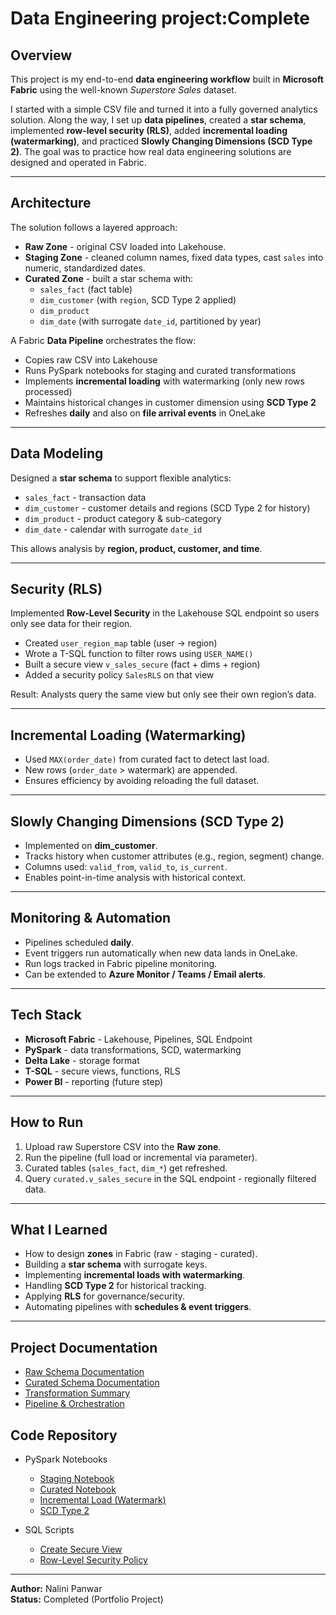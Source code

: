 # Data Engineering project:Complete

## Overview  
This project is my end-to-end **data engineering workflow** built in **Microsoft Fabric** using the well-known *Superstore Sales* dataset.  

I started with a simple CSV file and turned it into a fully governed analytics solution. Along the way, I set up **data pipelines**, created a **star schema**, implemented **row-level security (RLS)**, added **incremental loading (watermarking)**, and practiced **Slowly Changing Dimensions (SCD Type 2)**. The goal was to practice how real data engineering solutions are designed and operated in Fabric.  

---

## Architecture  
The solution follows a layered approach:  

- **Raw Zone** - original CSV loaded into Lakehouse.  
- **Staging Zone** - cleaned column names, fixed data types, cast `sales` into numeric, standardized dates.  
- **Curated Zone** - built a star schema with:  
  - `sales_fact` (fact table)  
  - `dim_customer` (with `region`, SCD Type 2 applied)  
  - `dim_product`  
  - `dim_date` (with surrogate `date_id`, partitioned by year)  

A Fabric **Data Pipeline** orchestrates the flow:  
- Copies raw CSV into Lakehouse  
- Runs PySpark notebooks for staging and curated transformations  
- Implements **incremental loading** with watermarking (only new rows processed)  
- Maintains historical changes in customer dimension using **SCD Type 2**  
- Refreshes **daily** and also on **file arrival events** in OneLake  

---

## Data Modeling  
Designed a **star schema** to support flexible analytics:  

- `sales_fact` - transaction data  
- `dim_customer` - customer details and regions (SCD Type 2 for history)  
- `dim_product` - product category & sub-category  
- `dim_date` - calendar with surrogate `date_id`  

This allows analysis by **region, product, customer, and time**.  

---

## Security (RLS)  
Implemented **Row-Level Security** in the Lakehouse SQL endpoint so users only see data for their region.  

- Created `user_region_map` table (user → region)  
- Wrote a T-SQL function to filter rows using `USER_NAME()`  
- Built a secure view `v_sales_secure` (fact + dims + region)  
- Added a security policy `SalesRLS` on that view  

Result: Analysts query the same view but only see their own region’s data.  

---

## Incremental Loading (Watermarking)  
- Used `MAX(order_date)` from curated fact to detect last load.  
- New rows (`order_date` > watermark) are appended.  
- Ensures efficiency by avoiding reloading the full dataset.  

---

## Slowly Changing Dimensions (SCD Type 2)  
- Implemented on **dim_customer**.  
- Tracks history when customer attributes (e.g., region, segment) change.  
- Columns used: `valid_from`, `valid_to`, `is_current`.  
- Enables point-in-time analysis with historical context.  

---

## Monitoring & Automation  
- Pipelines scheduled **daily**.  
- Event triggers run automatically when new data lands in OneLake.  
- Run logs tracked in Fabric pipeline monitoring.  
- Can be extended to **Azure Monitor / Teams / Email alerts**.  

---

## Tech Stack  
- **Microsoft Fabric** - Lakehouse, Pipelines, SQL Endpoint  
- **PySpark** - data transformations, SCD, watermarking  
- **Delta Lake** - storage format  
- **T-SQL** - secure views, functions, RLS  
- **Power BI** - reporting (future step)  

---

## How to Run  
1. Upload raw Superstore CSV into the **Raw zone**.  
2. Run the pipeline (full load or incremental via parameter).  
3. Curated tables (`sales_fact`, `dim_*`) get refreshed.  
4. Query `curated.v_sales_secure` in the SQL endpoint - regionally filtered data.  

---

## What I Learned  
- How to design **zones** in Fabric (raw - staging - curated).  
- Building a **star schema** with surrogate keys.  
- Implementing **incremental loads with watermarking**.  
- Handling **SCD Type 2** for historical tracking.  
- Applying **RLS** for governance/security.  
- Automating pipelines with **schedules & event triggers**.  

---

## Project Documentation

- [Raw Schema Documentation](docs/schema_raw.md)  
- [Curated Schema Documentation](docs/schema_curated.md)
- [Transformation Summary](docs/transformations.md)  
- [Pipeline & Orchestration](docs/pipeline.md)  

## Code Repository

- PySpark Notebooks  
  - [Staging Notebook](notebooks/staging_notebook.py)  
  - [Curated Notebook](notebooks/curated_notebook.py)  
  - [Incremental Load (Watermark)](notebooks/watermark_notebook.py)  
  - [SCD Type 2](notebooks/scd2_notebook.py)  

- SQL Scripts  
  - [Create Secure View](sql/create_view.sql)  
  - [Row-Level Security Policy](sql/rls_policy.sql)  

---

**Author:** Nalini Panwar  
**Status:** Completed (Portfolio Project)

